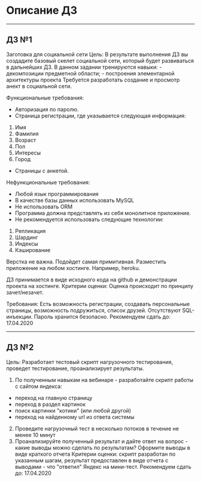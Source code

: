 # Описание ДЗ

---
## ДЗ №1
Заготовка для социальной сети
Цель: В результате выполнения ДЗ вы создадите базовый скелет социальной сети, который будет развиваться в дальнейших ДЗ. В данном задании тренируются навыки: - декомпозиции предметной области; - построения элементарной архитектуры проекта
Требуется разработать создание и просмотр анект в социальной сети.

Функциональные требования:
- Авторизация по паролю.
- Страница регистрации, где указывается следующая информация:
1) Имя
2) Фамилия
3) Возраст
4) Пол
5) Интересы
6) Город
- Страницы с анкетой.

Нефункциональные требования:
- Любой язык программирования
- В качестве базы данных использовать MySQL
- Не использовать ORM
- Программа должна представлять из себя монолитное приложение.
- Не рекомендуется использовать следующие технологии:
1) Репликация
2) Шардинг
3) Индексы
4) Кэширование

Верстка не важна. Подойдет самая примитивная.
Разместить приложение на любом хостинге. Например, heroku.

ДЗ принимается в виде исходного кода на github и демонстрации проекта на хостинге.
Критерии оценки: Оценка происходит по принципу зачет/незачет.

Требования:
Есть возможность регистрации, создавать персональные страницы, возможность подружиться, список друзей.
Отсутствуют SQL-инъекции.
Пароль хранится безопасно.
Рекомендуем сдать до: 17.04.2020

---
## ДЗ №2
Цель: Разработает тестовый скрипт нагрузочного тестирования, проведет тестирование, проанализирует результаты.
1. По полученным навыкам на вебинаре - разработайте скрипт работы с сайтом яндекса:
- переход на главную страницу
- переход в раздел картинок
- поиск картинки "котики" (или любой другой)
- переход на найденному url из ответа системы
2. Проведите нагрузочный тест в несколько потоков в течение не менее 10 минут
3. Проанализируйте полученный результат и дайте ответ на вопрос - какие выводы можно сделать по результатам? Оформите выводы в виде краткого отчета
Критерии оценки: скрипт разработан по указанным шагам, результат предоставлен в виде отчета с выводами - что "ответил" Яндекс на мини-тест.
Рекомендуем сдать до: 17.04.2020